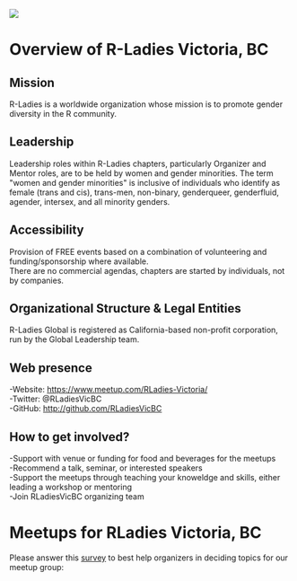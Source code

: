 ![](https://github.com/rladies/starter-kit/blob/master/logo/R-LadiesGlobal_RBG_online_LogoWithText_Horizontal.png)

# Overview of R-Ladies Victoria, BC

## Mission  
R-Ladies is a worldwide organization whose mission is to promote gender diversity in the R community.
## Leadership
Leadership roles within R-Ladies chapters, particularly Organizer and Mentor roles, are to be held by women and gender minorities.
The term "women and gender minorities" is inclusive of individuals who identify as female (trans and cis), trans-men, non-binary, genderqueer, genderfluid, agender, intersex, and all minority genders.

## Accessibility
Provision of FREE events based on a combination of volunteering and funding/sponsorship where available.  
There are no commercial agendas, chapters are started by individuals, not by companies.   

## Organizational Structure & Legal Entities
R-Ladies Global is registered as California-based non-profit corporation, run by the Global Leadership team.

## Web presence
-Website: https://www.meetup.com/RLadies-Victoria/     
-Twitter: @RLadiesVicBC   
-GitHub: http://github.com/RLadiesVicBC  





## How to get involved?
-Support with venue or funding for food and beverages for the meetups  
-Recommend a talk, seminar, or interested speakers  
-Support the meetups through teaching your knoweldge and skills, either leading a workshop or mentoring   
-Join RLadiesVicBC organizing team   

# Meetups for RLadies Victoria, BC
Please answer this [survey](https://www.surveymonkey.com/r/PKKRWVM)  to best help organizers in deciding topics for our meetup group: 
